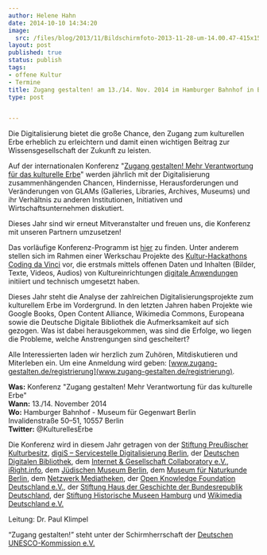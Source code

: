 ```yaml
---
author: Helene Hahn
date: 2014-10-10 14:34:20
image:
  src: /files/blog/2013/11/Bildschirmfoto-2013-11-28-um-14.00.47-415x159.png
layout: post
published: true
status: publish
tags:
- offene Kultur
- Termine
title: Zugang gestalten! am 13./14. Nov. 2014 im Hamburger Bahnhof in Berlin
type: post


---
```


Die Digitalisierung bietet die große Chance, den Zugang zum kulturellen Erbe erheblich zu erleichtern und damit einen wichtigen Beitrag zur Wissensgesellschaft der Zukunft zu leisten.

Auf der internationalen Konferenz "[Zugang gestalten! Mehr Verantwortung für das kulturelle Erbe](https://civicrm.wikimedia.de/sites/all/modules/civicrm/extern/url.php?u=333&qid=10661)" werden jährlich mit der Digitalisierung zusammenhängenden Chancen, Hindernisse, Herausforderungen und Veränderungen von GLAMs (Galleries, Libraries, Archives, Museums) und ihr Verhältnis zu anderen Institutionen, Initiativen und Wirtschaftsunternehmen diskutiert.

Dieses Jahr sind wir erneut Mitveranstalter und freuen uns, die Konferenz mit unseren Partnern umzusetzen!

Das vorläufige Konferenz-Programm ist [hier](http://www.zugang-gestalten.de/vorlaeufiges-programm/) zu finden. Unter anderem stellen sich im Rahmen einer Werkschau Projekte des [Kultur-Hackathons Coding da Vinci](http://codingdavinci.de) vor, die erstmals mittels offenen Daten und Inhalten (Bilder, Texte, Videos, Audios) von Kultureinrichtungen [digitale Anwendungen](http://codingdavinci.de/projekte/) initiiert und technisch umgesetzt haben.

Dieses Jahr steht die Analyse der zahlreichen Digitalisierungsprojekte zum kulturellem Erbe im Vordergrund. In den letzten Jahren haben Projekte wie Google Books, Open Content Alliance, Wikimedia Commons, Europeana sowie die Deutsche Digitale Bibliothek die Aufmerksamkeit auf sich gezogen. Was ist dabei herausgekommen, was sind die Erfolge, wo liegen die Probleme, welche Anstrengungen sind gescheitert?

Alle Interessierten laden wir herzlich zum Zuhören, Mitdiskutieren und Miterleben ein. Um eine Anmeldung wird geben: [www.zugang-gestalten.de/registrierung](www.zugang-gestalten.de/registrierung).

**Was:** Konferenz "Zugang gestalten! Mehr Verantwortung für das kulturelle Erbe"  
**Wann:** 13./14. November 2014  
**Wo:** Hamburger Bahnhof - Museum für Gegenwart Berlin  
Invalidenstraße 50–51, 10557 Berlin  
**Twitter:** @KulturellesErbe

Die Konferenz wird in diesem Jahr getragen von der [Stiftung Preußischer Kulturbesitz](http://www.preussischer-kulturbesitz.de), [digiS – Servicestelle Digitalisierung Berlin](http://www.servicestelle-digitalisierung.de/confluence/pages/viewpage.action?pageId=917513), der [Deutschen Digitalen Bibliothek](https://www.deutsche-digitale-bibliothek.de), dem [Internet & Gesellschaft Collaboratory e.V.](http://www.collaboratory.de/w/Hauptseite), [iRight.info](http://irights.info), dem [Jüdischen Museum Berlin](http://www.jmberlin.de), dem [Museum für Naturkunde Berlin](http://www.naturkundemuseum-berlin.de), dem [Netzwerk Mediatheken](http://www.netzwerk-mediatheken.de), der [Open Knowledge Foundation Deutschland e.V.](//okfn.de), der [Stiftung Haus der Geschichte der Bundesrepublik Deutschland](http://www.hdg.de/stiftung/), der [Stiftung Historische Museen Hamburg](http://www.historische-museen-hamburg.de/de/index.htm) und [Wikimedia Deutschland e.V.](https://www.wikimedia.de/wiki/Hauptseite)

Leitung: Dr. Paul Klimpel

“Zugang gestalten!” steht unter der Schirmherrschaft der [Deutschen UNESCO-Kommission e.V.](http://www.unesco.de/home.html)